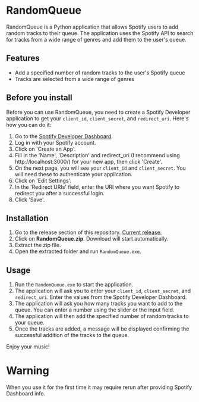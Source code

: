 # RandomQueue

RandomQueue is a Python application that allows Spotify users to add random tracks to their queue. The application uses the Spotify API to search for tracks from a wide range of genres and add them to the user's queue.

## Features

- Add a specified number of random tracks to the user's Spotify queue
- Tracks are selected from a wide range of genres

## Before you install

Before you can use RandomQueue, you need to create a Spotify Developer application to get your `client_id`, `client_secret`, and `redirect_uri`. Here's how you can do it:

1. Go to the [Spotify Developer Dashboard](https://developer.spotify.com/dashboard/).
2. Log in with your Spotify account.
3. Click on 'Create an App'.
4. Fill in the 'Name', 'Description' and redirect_uri (I recommend using http://localhost:3000/) for your new app, then click 'Create'.
5. On the next page, you will see your `client_id` and `client_secret`. You will need these to authenticate your application.
6. Click on 'Edit Settings'.
7. In the 'Redirect URIs' field, enter the URI where you want Spotify to redirect you after a successful login.
8. Click 'Save'.

## Installation

1. Go to the release section of this repository. [Current release.](https://github.com/PanPeryskop/RandomQueue/releases/tag/v1.1)
2. Click on **RandomQueue.zip**. Download will start automatically.
3. Extract the zip file.
4. Open the extracted folder and run `RandomQueue.exe`.

## Usage

1. Run the `RandomQueue.exe` to start the application.
2. The application will ask you to enter your `client_id`, `client_secret`, and `redirect_uri`. Enter the values from the Spotify Developer Dashboard.
3. The application will ask you how many tracks you want to add to the queue. You can enter a number using the slider or the input field.
4. The application will then add the specified number of random tracks to your queue.
5. Once the tracks are added, a message will be displayed confirming the successful addition of the tracks to the queue.

Enjoy your music!

# Warning
 When you use it for the first time it may require rerun after providing Spotify Dashboard info.
